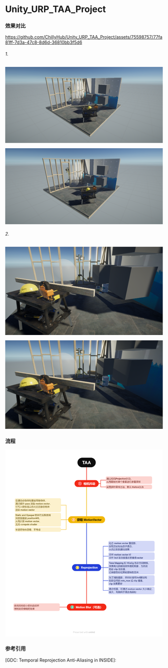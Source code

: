 # Unity_URP_TAA_Project



### 效果对比

https://github.com/ChillyHub/Unity_URP_TAA_Project/assets/75598757/77fa81ff-7d3a-47c8-8d6d-36810bb3f5d6

###### 1.

![屏幕截图 2023-09-01 221745](./README.assets/%E5%B1%8F%E5%B9%95%E6%88%AA%E5%9B%BE%202023-09-01%20221745.png)

![屏幕截图 2023-09-01 221803](./README.assets/%E5%B1%8F%E5%B9%95%E6%88%AA%E5%9B%BE%202023-09-01%20221803.png)

###### 2.

![屏幕截图 2023-09-01 221735](./README.assets/%E5%B1%8F%E5%B9%95%E6%88%AA%E5%9B%BE%202023-09-01%20221735.png)

![屏幕截图 2023-09-01 221828](./README.assets/%E5%B1%8F%E5%B9%95%E6%88%AA%E5%9B%BE%202023-09-01%20221828.png)



### 流程

![TAA](./README.assets/TAA.png)



### 参考引用

[GDC:  Temporal Reprojection Anti-Aliasing in INSIDE]: 

[Anti-Aliasing Methods in CryENGINE 3]: http://iryoku.com/aacourse/downloads/13-Anti-Aliasing-Methods-in-CryENGINE-3.pdf

[High Quality Temporal Supersampling]: https://de45xmedrsdbp.cloudfront.net/Resources/files/TemporalAA_small-59732822.pdf

